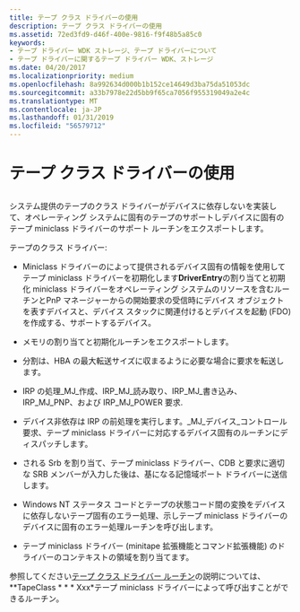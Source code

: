 ```yaml
---
title: テープ クラス ドライバーの使用
description: テープ クラス ドライバーの使用
ms.assetid: 72ed3fd9-d46f-400e-9816-f9f48b5a85c0
keywords:
- テープ ドライバー WDK ストレージ、テープ ドライバーについて
- テープ ドライバーに関するテープ ドライバー WDK、ストレージ
ms.date: 04/20/2017
ms.localizationpriority: medium
ms.openlocfilehash: 8a992634d000b1b152ce14649d3ba75da51053dc
ms.sourcegitcommit: a33b7978e22d5bb9f65ca7056f955319049a2e4c
ms.translationtype: MT
ms.contentlocale: ja-JP
ms.lasthandoff: 01/31/2019
ms.locfileid: "56579712"
---
```

# <a name="using-the-tape-class-driver"></a>テープ クラス ドライバーの使用


## <span id="ddk_using_the_tape_class_driver_kg"></span><span id="DDK_USING_THE_TAPE_CLASS_DRIVER_KG"></span>


システム提供のテープのクラス ドライバーがデバイスに依存しないを実装して、オペレーティング システムに固有のテープのサポートしデバイスに固有のテープ miniclass ドライバーのサポート ルーチンをエクスポートします。

テープのクラス ドライバー:

-   Miniclass ドライバーのによって提供されるデバイス固有の情報を使用してテープ miniclass ドライバーを初期化します**DriverEntry**の割り当てと初期化 miniclass ドライバーをオペレーティング システムのリソースを含むルーチンとPnP マネージャーからの開始要求の受信時にデバイス オブジェクトを表すデバイスと、デバイス スタックに関連付けるとデバイスを起動 (FDO) を作成する、サポートするデバイス。

-   メモリの割り当てと初期化ルーチンをエクスポートします。

-   分割は、HBA の最大転送サイズに収まるように必要な場合に要求を転送します。

-   IRP の処理\_MJ\_作成、IRP\_MJ\_読み取り、IRP\_MJ\_書き込み、IRP\_MJ\_PNP、および IRP\_MJ\_POWER 要求.

-   デバイス非依存は IRP の前処理を実行します。\_MJ\_デバイス\_コントロール要求、テープ miniclass ドライバーに対応するデバイス固有のルーチンにディスパッチします。

-   される Srb を割り当て、テープ miniclass ドライバー、CDB と要求に適切な SRB メンバーが入力した後は、基になる記憶域ポート ドライバーに送信します。

-   Windows NT ステータス コードとテープの状態コード間の変換をデバイスに依存しないテープ固有のエラー処理、示しテープ miniclass ドライバーのデバイスに固有のエラー処理ルーチンを呼び出します。

-   テープ miniclass ドライバー (minitape 拡張機能とコマンド拡張機能) のドライバーのコンテキストの領域を割り当てます。

参照してください[テープ クラス ドライバー ルーチン](https://msdn.microsoft.com/library/windows/hardware/ff567959)の説明については、**TapeClass * * * Xxx*テープ miniclass ドライバーによって呼び出すことができるルーチン。

 

 




